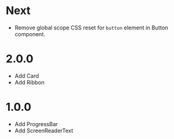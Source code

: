 # Next

- Remove global scope CSS reset for `button` element in Button component.

# 2.0.0

- Add Card
- Add Ribbon

# 1.0.0

- Add ProgressBar
- Add ScreenReaderText
